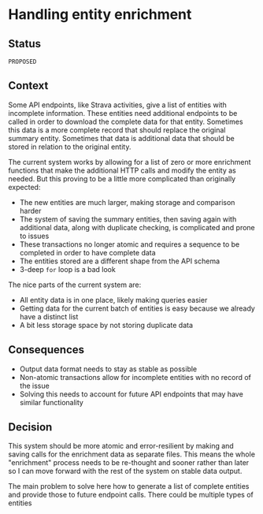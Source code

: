 # Handling entity enrichment

## Status

`PROPOSED`

## Context

Some API endpoints, like Strava activities, give a list of entities with incomplete information. These entities need additional endpoints to be called in order to download the complete data for that entity. Sometimes this data is a more complete record that should replace the original summary entity. Sometimes that data is additional data that should be stored in relation to the original entity.

The current system works by allowing for a list of zero or more enrichment functions that make the additional HTTP calls and modify the entity as needed. But this proving to be a little more complicated than originally expected:

- The new entities are much larger, making storage and comparison harder
- The system of saving the summary entities, then saving again with additional data, along with duplicate checking, is complicated and prone to issues
- These transactions no longer atomic and requires a sequence to be completed in order to have complete data
- The entities stored are a different shape from the API schema
- 3-deep `for` loop is a bad look

The nice parts of the current system are:

- All entity data is in one place, likely making queries easier
- Getting data for the current batch of entities is easy because we already have a distinct list
- A bit less storage space by not storing duplicate data

## Consequences

- Output data format needs to stay as stable as possible
- Non-atomic transactions allow for incomplete entities with no record of the issue
- Solving this needs to account for future API endpoints that may have similar functionality

## Decision

This system should be more atomic and error-resilient by making and saving calls for the enrichment data as separate files. This means the whole "enrichment" process needs to be re-thought and sooner rather than later so I can move forward with the rest of the system on stable data output. 

The main problem to solve here how to generate a list of complete entities and provide those to future endpoint calls. There could be multiple types of entities 